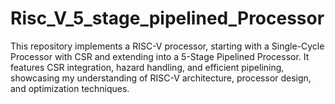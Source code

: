 # Risc_V_5_stage_pipelined_Processor
This repository implements a RISC-V processor, starting with a Single-Cycle Processor with CSR and extending into a 5-Stage Pipelined Processor. It features CSR integration, hazard handling, and efficient pipelining, showcasing my understanding of RISC-V architecture, processor design, and optimization techniques.
